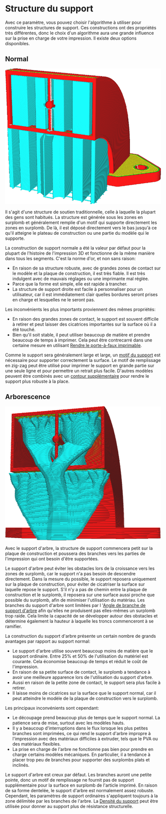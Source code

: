 Structure du support
====
Avec ce paramètre, vous pouvez choisir l'algorithme à utiliser pour construire les structures de support. Ces constructions ont des propriétés très différentes, donc le choix d'un algorithme aura une grande influence sur la prise en charge de votre impression. Il existe deux options disponibles.

Normal
----
![Support normal](../../../articles/images/support_type_everywhere.png)

Il s'agit d'une structure de soutien traditionnelle, celle à laquelle la plupart des gens sont habitués. La structure est générée sous les zones en surplomb et généralement remplie d'un motif qui supporte directement les zones en surplomb. De là, il est déposé directement vers le bas jusqu'à ce qu'il atteigne le plateau de construction ou une partie du modèle qui le supporte.


La construction de support normale a été la valeur par défaut pour la plupart de l'histoire de l'impression 3D et fonctionne de la même manière dans tous les segments. C'est la norme d'or, et non sans raison:
* En raison de sa structure robuste, avec de grandes zones de contact sur le modèle et la plaque de construction, il est très fiable. Il est très indulgent avec de mauvais réglages ou une imprimante mal réglée.
* Parce que la forme est simple, elle est rapide à trancher.
* La structure de support droite est facile à personnaliser pour un utilisateur, car il est immédiatement clair quelles bordures seront prises en charge et lesquelles ne le seront pas.


Les inconvénients les plus importants proviennent des mêmes propriétés:
* En raison des grandes zones de contact, le support est souvent difficile à retirer et peut laisser des cicatrices importantes sur la surface où il a été touché.
* Bien qu'il soit stable, il peut utiliser beaucoup de matière et prendre beaucoup de temps à imprimer. Cela peut être contrecarré dans une certaine mesure en utilisant [Rendre le porte-à-faux imprimable](../experimental/conical_overhang_enabled.md).


Comme le support sera généralement large et large, un [motif du support](support_pattern.md) est nécessaire pour supporter correctement la surface. Le motif de remplissage en zig-zag peut être utilisé pour imprimer le support en grande partie sur une seule ligne et pour permettre un retrait plus facile. D'autres modèles peuvent être combinés avec un [contour supplémentaire](support_wall_count.md) pour rendre le support plus robuste à la place.


Arborescence
----
![Support Arborescent](../../../articles/images/support_structure_tree.png)

Avec le support d'arbre, la structure de support commencera petit sur la plaque de construction et poussera des branches vers les parties de l'impression qui ont besoin d'être supportées.

Le support d'arbre peut éviter les obstacles lors de la croissance vers les zones de surplomb, car le support n'a pas besoin de descendre directement. Dans la mesure du possible, le support reposera uniquement sur la plaque de construction, pour éviter de cicatriser la surface sur laquelle repose le support. S'il n'y a pas de chemin entre la plaque de construction et le surplomb, il reposera sur une surface aussi proche que possible du surplomb, afin de minimiser l'utilisation du matériau. Les branches du support d'arbre sont limitées par l '[Angle de branche de support d'arbre](support_tree_angle.md) afin qu'elles ne produisent pas elles-mêmes un surplomb trop raide. Cela limite la capacité de se développer autour des obstacles et détermine également la hauteur à laquelle les troncs commenceront à se ramifier.

La construction du support d'arbre présente un certain nombre de grands avantages par rapport au support normal:
* Le support d'arbre utilise souvent beaucoup moins de matière que le support ordinaire. Entre 25% et 50% de l'utilisation du matériel est courante. Cela économise beaucoup de temps et réduit le coût de l'impression.
* En raison de sa petite surface de contact, le surplomb a tendance à avoir une meilleure apparence lors de l'utilisation du support d'arbre.
* Aussi en raison de la petite zone de contact, le support sera plus facile à retirer.
* Il laisse moins de cicatrices sur la surface que le support normal, car il peut atteindre le modèle de la plaque de construction vers le surplomb.

Les principaux inconvénients sont cependant:
* Le découpage prend beaucoup plus de temps que le support normal. La patience sera de mise, surtout avec les modèles hauts.
* Il y a beaucoup d'interruptions dans le flux lorsque les plus petites branches sont imprimées, ce qui rend le support d'arbre impropre à l'impression avec des matériaux difficiles à extruder, tels que le PVA ou des matériaux flexibles.
* La prise en charge de l'arbre ne fonctionne pas bien pour prendre en charge certains modèles mécaniques. En particulier, il a tendance à placer trop peu de branches pour supporter des surplombs plats et inclinés.

Le support d'arbre est creux par défaut. Les branches auront une petite pointe, donc un motif de remplissage ne fournit pas de support supplémentaire pour la surface en surplomb de l'article imprimé. En raison de sa forme dentelée, le support d'arbre est normalement assez robuste. Cependant, les paramètres de support ordinaires s'appliquent toujours à la zone délimitée par les branches de l'arbre. La [Densité du support](support_infill_rate.md) peut être utilisée pour donner au support plus de résistance structurelle.

